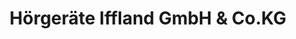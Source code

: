 ---
title: "Hörgeräte Iffland GmbH & Co.KG"
url: /ludwigsburg/hoergeraete-iffland-gmbh-und-co-kg/
shop: Hörgeräte
---